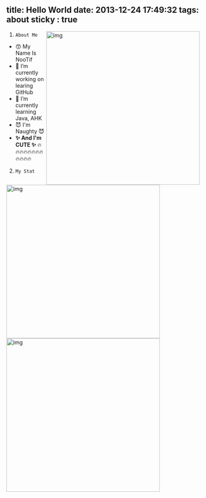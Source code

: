 title: Hello World
date: 2013-12-24 17:49:32
tags: about
sticky : true
---

<img align="right" src="https://github.com/nootifmemory/KomattaSorata/blob/master/github-metrics.svg" alt="img" width="400" >

1. `About Me`

- 😙 My Name Is NooTif
- 🔭 I’m currently working on learing GitHub
- 🌱 I’m currently learning Java, AHK  
- 😈 I'm Naughty 😈
- **✨ And I'm CUTE ✨**
🔥🔥🔥🔥🔥🔥🔥🔥🔥🔥🔥🔥

2. `My Stat`


<img src="https://github-readme-stats.vercel.app/api?username=nootifmemory&show_icons=true&theme=tokyonight&hide_title=true&line_height=32" alt="img" width="400" >
<img src="https://github-readme-stats.vercel.app/api/top-langs/?username=nootifmemory&theme=tokyonight&" alt="img" width="400" >



